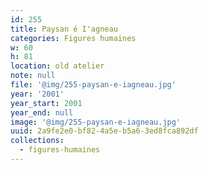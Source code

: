 ```yaml
---
id: 255
title: Paysan é I'agneau
categories: Figures humaines
w: 60
h: 81
location: old atelier
note: null
file: '@img/255-paysan-e-iagneau.jpg'
year: '2001'
year_start: 2001
year_end: null
image: '@img/255-paysan-e-iagneau.jpg'
uuid: 2a9fe2e0-bf82-4a5e-b5a6-3ed8fca892df
collections:
  - figures-humaines
---
```


